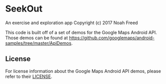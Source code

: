 SeekOut
===================================

An exercise and exploration app
Copyright (c) 2017 Noah Freed

This code is built off of a set of demos for the Google Maps Android API. Those demos can be found at https://github.com/googlemaps/android-samples/tree/master/ApiDemos.

License
-------

For license information about the Google Maps Android API demos, please refer to their [LICENSE](https://github.com/googlemaps/android-samples/blob/master/LICENSE).

